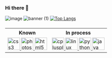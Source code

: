 ### Hi there 👋
![image](https://github.com/IKdotShark/IKdotShark/assets/46602606/eda4daf9-879b-4cd8-a7cc-2a9a4a8e6e00)
![banner (1)](https://github.com/IKdotShark/IKdotShark/assets/46602606/4dcbbcdc-37b1-4a41-a880-202c92b20a09)
[![Top Langs](https://github-readme-stats.vercel.app/api/top-langs/?username=anuraghazra&layout=compact)](https://github.com/anuraghazra/github-readme-stats)
<p align="center">
<table>
  <h3>
<tr><th>Known</th><th>In process</th></tr>
<tr><td> 
  <a href="https://www.w3schools.com/css/" target="_blank"> <img src="[https://devicons.github.io/devicon/devicon.git/icons/css3/css3-original-wordmark.svg](https://cdn.simpleicons.org/css3/#1572B6)" alt="css3" width="40" height="40" /> </a>
  <a href="https://www.photoshop.com/en" target="_blank"> <img src="https://devicons.github.io/devicon/devicon.git/icons/photoshop/photoshop-plain.svg" alt="photoshop" width="40" height="40" /> </a>
  <img src="https://devicons.github.io/devicon/devicon.git/icons/photoshop/photoshop-plain.svg" alt="html5" width="40" height="40" />
  
</td>
  <td> <a href="https://www.w3schools.com/cpp/" target="_blank"> <img src="https://devicons.github.io/devicon/devicon.git/icons/cplusplus/cplusplus-original.svg" alt="cplusplus" width="40" height="40" /> </a>
       <a href="https://www.linux.org/" target="_blank"> <img src="https://devicons.github.io/devicon/devicon.git/icons/linux/linux-original.svg" alt="linux" width="40" height="40" /> </a>
       <a href="https://www.python.org" target="_blank"> <img src="https://devicons.github.io/devicon/devicon.git/icons/python/python-original.svg" alt="python" width="40" height="40" /> </a>
       <a href="https://www.oracle.com/java/" target="_blank"> <img scr="" alt="java" width="40" height="40"> </a> 
  </td></tr>
  </h3> 
</table>

